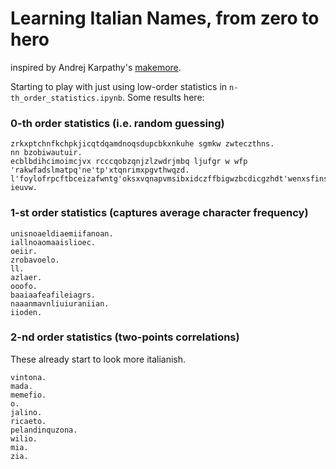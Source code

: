 # Learning Italian Names, from zero to hero
inspired by Andrej Karpathy's [makemore](https://github.com/karpathy/makemore).

Starting to play with just using low-order statistics in `n-th_order_statistics.ipynb`. Some results here:

### 0-th order statistics (i.e. random guessing)

~~~~
zrkxptchnfkchpkjicqtdqamdnoqsdupcbkxnkuhe sgmkw zwteczthns.
nn bzobiwautuir.
ecblbdihcimoimcjvx rcccqobzqnjzlzwdrjmbq ljufgr w wfp 'rakwfadslmatpq'ne'tp'xtqnrimxpgvthwqzd.
l'foylofrpcftbceizafwntg'oksxvqnapvmsibxidczffbigwzbcdicgzhdt'wenxsfinscrokaazhpmf.
ieuvw.
~~~~

### 1-st order statistics (captures average character frequency)

~~~~
unisnoaeldiaemiifanoan.
iallnoaomaaislioec.
oeiir.
zrobavoelo.
ll.
azlaer.
ooofo.
baaiaafeafileiagrs.
naaanmavnliuiuraniian.
iioden.
~~~~

### 2-nd order statistics (two-points correlations)

These already start to look more italianish.

~~~~
vintona.
mada.
memefio.
o.
jalino.
ricaeto.
pelandinquzona.
wilio.
mia.
zia.
~~~~
